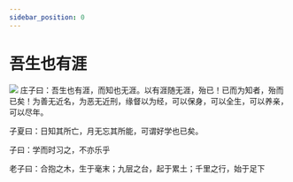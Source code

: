 ```yaml
---
sidebar_position: 0
---
```


# 吾生也有涯

![](https://kepu.ustc.edu.cn/_upload/article/images/7e/5a/c91b2adc42dd95813403f79bc5b7/f8326d6e-1185-40ff-828c-96ec8f6dbf14.png)
庄子曰：吾生也有涯，而知也无涯。以有涯随无涯，殆已！已而为知者，殆而已矣！为善无近名，为恶无近刑，缘督以为经，可以保身，可以全生，可以养亲，可以尽年。

子夏曰：日知其所亡，月无忘其所能，可谓好学也已矣。

子曰：学而时习之，不亦乐乎

老子曰：合抱之木，生于毫末；九层之台，起于累土；千里之行，始于足下
<!-- ```jsx
import {ProjectCard} from "../src/components/Project/index.js"

<ProjectCard link="./openwrt-doc/deploy_uboot">测试</ProjectCard>
```
import {ProjectCard} from "../src/components/Project/index.js"

<ProjectCard>测试</ProjectCard> -->